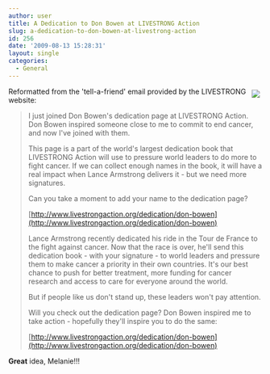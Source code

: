 ```yaml
---
author: user
title: A Dedication to Don Bowen at LIVESTRONG Action
slug: a-dedication-to-don-bowen-at-livestrong-action
id: 256
date: '2009-08-13 15:28:31'
layout: single
categories:
  - General
---
```


<span style="margin: 5px; float: right;">[![](http://blog.superpat.com/wp-content/uploads/2009/09/donbowen.jpg)](http://www.livestrongaction.org/dedication/don-bowen)</span>

Reformatted from the 'tell-a-friend' email provided by the LIVESTRONG website:

> I just joined Don Bowen's dedication page at LIVESTRONG Action. Don Bowen inspired someone close to me to commit to end cancer, and now I've joined with them.
> 
> This page is a part of the world's largest dedication book that LIVESTRONG Action will use to pressure world leaders to do more to fight cancer. If we can collect enough names in the book, it will have a real impact when Lance Armstrong delivers it - but we need more signatures.
> 
> Can you take a moment to add your name to the dedication page?
> 
> [http://www.livestrongaction.org/dedication/don-bowen](http://www.livestrongaction.org/dedication/don-bowen)
> 
> Lance Armstrong recently dedicated his ride in the Tour de France to the fight against cancer. Now that the race is over, he'll send this dedication book - with your signature - to world leaders and pressure them to make cancer a priority in their own countries. It's our best chance to push for better treatment, more funding for cancer research and access to care for everyone around the world.
> 
> But if people like us don't stand up, these leaders won't pay attention.
> 
> Will you check out the dedication page? Don Bowen inspired me to take action - hopefully they'll inspire you to do the same:
> 
> [http://www.livestrongaction.org/dedication/don-bowen](http://www.livestrongaction.org/dedication/don-bowen)

**Great** idea, Melanie!!!
